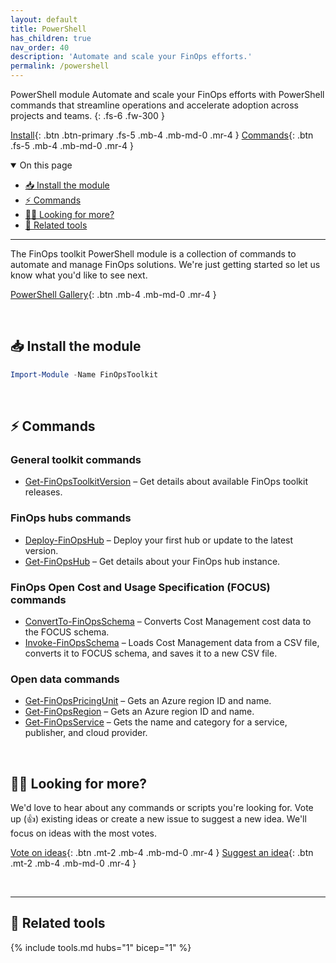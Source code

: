 ```yaml
---
layout: default
title: PowerShell
has_children: true
nav_order: 40
description: 'Automate and scale your FinOps efforts.'
permalink: /powershell
---
```


<span class="fs-9 d-block mb-4">PowerShell module</span>
Automate and scale your FinOps efforts with PowerShell commands that streamline operations and accelerate adoption across projects and teams.
{: .fs-6 .fw-300 }

[Install](#-install-the-module){: .btn .btn-primary .fs-5 .mb-4 .mb-md-0 .mr-4 }
[Commands](#-commands){: .btn .fs-5 .mb-4 .mb-md-0 .mr-4 }

<details open markdown="1">
   <summary class="fs-2 text-uppercase">On this page</summary>

- [📥 Install the module](#-install-the-module)
- [⚡ Commands](#-commands)
- [🙋‍♀️ Looking for more?](#️-looking-for-more)
- [🧰 Related tools](#-related-tools)

</details>

---

The FinOps toolkit PowerShell module is a collection of commands to automate and manage FinOps solutions. We're just getting started so let us know what you'd like to see next.

[PowerShell Gallery](https://www.powershellgallery.com/packages/FinOpsToolkit){: .btn .mb-4 .mb-md-0 .mr-4 }

<br>

## 📥 Install the module

```powershell
Import-Module -Name FinOpsToolkit
```

<br>

## ⚡ Commands

### General toolkit commands

- [Get-FinOpsToolkitVersion](toolkit/Get-FinOpsToolkitVersion.md) – Get details about available FinOps toolkit releases.

### FinOps hubs commands

- [Deploy-FinOpsHub](hubs/Deploy-FinOpsHub.md) – Deploy your first hub or update to the latest version.
- [Get-FinOpsHub](hubs/Get-FinOpsHub.md) – Get details about your FinOps hub instance.

### FinOps Open Cost and Usage Specification (FOCUS) commands

- [ConvertTo-FinOpsSchema](ConvertTo-FinOpsSchema.md) – Converts Cost Management cost data to the FOCUS schema.
- [Invoke-FinOpsSchema](Invoke-FinOpsSchemaTransform.md) – Loads Cost Management data from a CSV file, converts it to FOCUS schema, and saves it to a new CSV file.

### Open data commands

- [Get-FinOpsPricingUnit](Get-FinOpsPricingUnit.md) – Gets an Azure region ID and name.
- [Get-FinOpsRegion](Get-FinOpsRegion.md) – Gets an Azure region ID and name.
- [Get-FinOpsService](Get-FinOpsService.md) – Gets the name and category for a service, publisher, and cloud provider.

<br>

## 🙋‍♀️ Looking for more?

We'd love to hear about any commands or scripts you're looking for. Vote up (👍) existing ideas or create a new issue to suggest a new idea. We'll focus on ideas with the most votes.

[Vote on ideas](https://github.com/microsoft/finops-toolkit/issues?q=is%3Aissue+is%3Aopen+label%3A%22Area%3A+PowerShell%22+sort%3Areactions-%2B1-desc){: .btn .mt-2 .mb-4 .mb-md-0 .mr-4 }
[Suggest an idea](https://github.com/microsoft/finops-toolkit/issues/new/choose){: .btn .mt-2 .mb-4 .mb-md-0 .mr-4 }

<br>

---

## 🧰 Related tools

{% include tools.md hubs="1" bicep="1" %}

<br>
